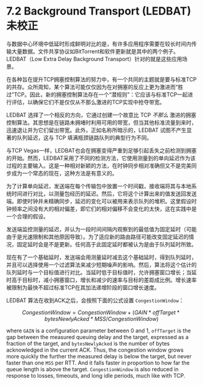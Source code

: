# 7.2 Background Transport (LEDBAT) 未校正

与数据中心环境中低延时形成鲜明对比的是，有许多应用程序需要在较长时间内传输大量数据。文件共享协议如BitTorrent和软件更新就是其中的两个例子。LEDBAT（Low Extra Delay Background Transport）针对的就是这些应用场景。

在各种旨在提升TCP拥塞控制算法的努力中，有一个共同的主题就是要与标准TCP的共存。众所周知，某个算法可能仅仅因为在对拥塞的反应上更为激进而“胜过”TCP。因此，新的拥塞控制算法存在一个“潜规则”：它应该与标准TCP一起进行评估，以确保它们不是仅仅从不那么激进的TCP实现中抢夺带宽。

LEDBAT 选择了一个相反的方向，它通过创建一个故意比 TCP _不那么_ 激进的拥塞控制算法。其思想是在链路未拥堵时利用可用的带宽，但当其他标准流量到来时，迅速退让并为它们留出带宽。此外，正如名称所暗示的，LEDBAT 试图不产生显著的队列延迟，这与 TCP 填满瓶颈链路队列的典型行为不同。

与TCP Vegas一样，LEDBAT也会在拥塞变得严重到足够引起丢失之前检测到拥塞的开始。然而，LEDBAT采用了不同的检测方法，它使用测量到的单向延迟作为该过程的主要输入。这是一种相对新颖的方法，在时钟同步相对准确但又不是完美同步成为一个常态的现在，这种方法是有意义的。

为了计算单向延迟，发送端在每个传输包中放置一个时间戳，接收端将其与本地系统时间进行对比，以测量包经历的延迟。然后，它将这个计算出来的值发送回发送端。即使时钟并未精确同步，延迟的变化可以被用来表示队列的堆积。这里假设时钟频率之间没有大的相对偏差，即它们的相对偏移不会变化的太快，这在实践中是一个合理的假设。

发送端监控测量的延迟，并认为一段时间间隔内观察到的最低值为固定延时（可能由于是光速限制和其他原因导致）。为了适应新的路由路径可能改变固定延迟的情况，固定延时会是不是更新。任何高于此固定延时都被认为是由于队列延时所致。

现在有了一个基础延时，发送端会用测量延时减去这个基础延时，得到队列延时，并且可以选择使用一个过滤算法来减少短期噪声的影响。然后，算法将这个估计的队列延时与一个目标值进行对比。当延时低于目标值时，允许拥塞窗口增长；当延时高于目标时，减小拥塞窗口，增长和减少的速率与目标的差距成比例。增长速率被限制为最快不超过标准TCP在其加法递增阶段的窗口增长速度。

LEDBAT 算法在收到ACK之后，会按照下面的公式设置 `CongestionWindow`：

$$CongestionWindow = CongestionWindow + (GAIN * offTarget * bytesNewlyAcked *MSS / CongestionWindow)$$

where `GAIN` is a configuration parameter between 0 and 1, `offTarget` is the gap between the measured queuing delay and the target, expressed as a fraction of the target, and `bytesNewlyAcked` is the number of bytes acknowledged in the current ACK. Thus, the congestion window grows more quickly the further the measured delay is below the target, but never faster than one `MSS` per RTT. And it falls faster in proportion to how far the queue length is above the target. `CongestionWindow` is also reduced in response to losses, timeouts, and long idle periods, much like with TCP.


